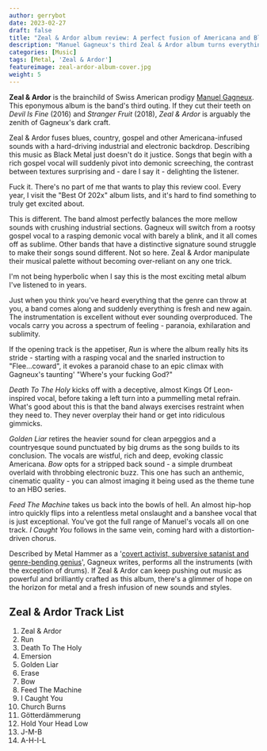 ```yaml
---
author: gerrybot
date: 2023-02-27
draft: false
title: "Zeal & Ardor album review: A perfect fusion of Americana and Black Metal"
description: "Manuel Gagneux's third Zeal & Ardor album turns everything you knew about metal on its head."
categories: [Music]
tags: [Metal, 'Zeal & Ardor']
featureimage: zeal-ardor-album-cover.jpg
weight: 5
---
```


**Zeal & Ardor** is the brainchild of Swiss American prodigy [Manuel Gagneux](https://www.zealandardor.com/). This eponymous album is the band's third outing. If they cut their teeth on *Devil Is Fine* (2016) and *Stranger Fruit* (2018), *Zeal & Ardor* is arguably the zenith of Gagneux's dark craft.

Zeal & Ardor fuses blues, country, gospel and other Americana-infused sounds with a hard-driving industrial and electronic backdrop. Describing this music as Black Metal just doesn't do it justice. Songs that begin with a rich gospel vocal will suddenly pivot into demonic screeching, the contrast between textures surprising and - dare I say it - delighting the listener.

Fuck it. There's no part of me that wants to play this review cool. Every year, I visit the "Best Of 202x" album lists, and it's hard to find something to truly get excited about. 

This is different. The band almost perfectly balances the more mellow sounds with crushing industrial sections. Gagneux will switch from a rootsy gospel vocal to a rasping demonic vocal with barely a blink, and it all comes off as sublime.  Other bands that have a distinctive signature sound struggle to make their songs sound different. Not so here. Zeal & Ardor manipulate their musical palette without becoming over-reliant on any one trick. 

I'm not being hyperbolic when I say this is the most exciting metal album I've listened to in years. 

Just when you think you've heard everything that the genre can throw at you, a band comes along and suddenly everything is fresh and new again. The instrumentation is excellent without ever sounding overproduced. The vocals carry you across a spectrum of feeling - paranoia, exhilaration and sublimity.

If the opening track is the appetiser, *Run* is where the album really hits its stride - starting with a rasping vocal and the snarled instruction to "Flee...coward", it evokes a paranoid chase to an epic climax with Gagneux's taunting' "Where's your fucking God?" 

*Death To The Holy* kicks off with a deceptive, almost Kings Of Leon-inspired vocal, before taking a left turn into a pummelling metal refrain. What's good about this is that the band always exercises restraint when they need to. They never overplay their hand or get into ridiculous gimmicks.

*Golden Liar* retires the heavier sound for clean arpeggios and a countryesque sound punctuated by big drums as the song builds to its conclusion. The vocals are wistful, rich and deep, evoking classic Americana. *Bow* opts for a stripped back sound - a simple drumbeat overlaid with throbbing electronic buzz. This one has such an anthemic, cinematic quality - you can almost imaging it being used as the theme tune to an HBO series.

*Feed The Machine* takes us back into the bowls of hell. An almost hip-hop intro quickly flips into a relentless metal onslaught and a banshee vocal that is just exceptional. You've got the full range of Manuel's vocals all on one track. *I Caught You* follows in the same vein, coming hard with a distortion-driven chorus. 

Described by Metal Hammer as a '[covert activist, subversive satanist and genre-bending genius](https://www.loudersound.com/features/inside-the-mind-of-zeal-and-ardors-subversive-mastermind-manuel-gagneux)', Gagneux writes, performs all the instruments (with the exception of drums). If Zeal & Ardor can keep pushing out music as powerful and brilliantly crafted as this album, there's a glimmer of hope on the horizon for metal and a fresh infusion of new sounds and styles.

## Zeal & Ardor Track List

1. Zeal & Ardor
2. Run
3. Death To The Holy
4. Emersion
5. Golden Liar
6. Erase
7. Bow
8. Feed The Machine
9. I Caught You
10. Church Burns
11. Götterdämmerung
12. Hold Your Head Low
13. J-M-B
14. A-H-I-L